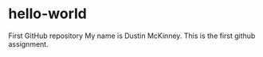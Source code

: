 # hello-world
First GitHub repository
My name is Dustin McKinney. This is the first github assignment.
